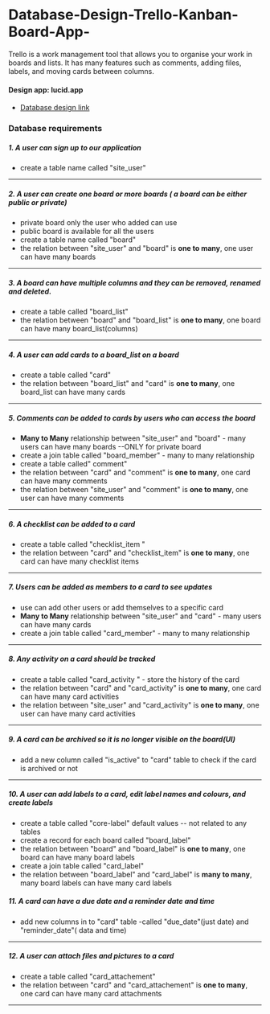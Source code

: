 # Database-Design-Trello-Kanban-Board-App-
Trello is a work management tool that allows you to organise your work in boards and lists. It has many features such as comments, adding files, labels, and moving cards between columns.

#### Design app: **lucid.app**
- [Database design link]((https://lucid.app/lucidchart/63b4da6d-1315-4f2a-8085-49d7ce76c221/edit?beaconFlowId=2ACA09CD33B64859&page=0_0&invitationId=inv_d2070272-2755-43b8-b6db-05b659ff1329#))

### Database requirements
##### 1. A user can sign up to our application 
- create a table name called "site_user"
---

##### 2. A user can create one board or more boards ( a board can be either public or private)
- private board only the user who added can use
- public board is available for all the users
- create a table name called "board"
- the relation between "site_user" and "board" is **one to many**, one user can have many boards
---


##### 3. A board can have multiple columns and they can be removed, renamed and deleted.
- create a table called "board_list"
- the relation between "board" and "board_list" is **one to many**, one board can have many board_list(columns)
---


##### 4. A user can add cards to a board_list on a board 
- create a table called "card"
- the relation between "board_list" and "card" is **one to many**, one board_list can have many cards
---


##### 5. Comments can be added to cards by users who can access the board
- **Many to Many** relationship between "site_user" and "board" - many users can have many boards --ONLY for private board
- create a join table called "board_member" - many to many relationship
- create a table called" comment" 
- the relation between "card" and "comment" is **one to many**, one card can have many comments
- the relation between "site_user" and "comment" is **one to many**, one user can have many comments

---

##### 6. A checklist can be added to a card
- create a table called "checklist_item "
- the relation between "card" and "checklist_item" is **one to many**, one card can have many checklist items
---


##### 7. Users can be added as members to a card to see updates
- use can add other users or add themselves to a specific card
- **Many to Many** relationship between "site_user" and "card" - many users can have many cards 
- create a join table called "card_member" - many to many relationship
---


##### 8. Any activity on a card should be tracked 
- create a table called "card_activity " - store the history of the card
- the relation between "card" and "card_activity" is **one to many**, one card can have many card activities
- the relation between "site_user" and "card_activity" is **one to many**, one user can have many card activities

---
##### 9. A card can be archived so it is no longer visible on the board(UI)
- add a new column called "is_active" to "card" table to check if the card is archived or not 

---
##### 10. A user can add labels to a card, edit label names and colours, and create labels
- create a table called "core-label" default values -- not related to any tables 
- create a record for each board called "board_label"
- the relation between "board" and "board_label" is **one to many**, one board can have many board labels
- create a join table called "card_label"
- the relation between "board_label" and "card_label" is **many to many**, many board labels can have many card labels

##### 11. A card can have a due date and a reminder date and time
- add new columns in to "card" table -called "due_date"(just date) and "reminder_date"( data and time)
---

##### 12. A user can attach files and pictures to a card 
- create a table called "card_attachement"
- the relation between "card" and "card_attachement" is **one to many**, one card can have many card attachments
---

